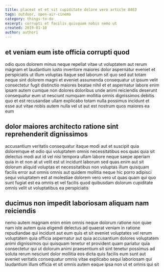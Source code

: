 ```yaml
---
title: placeat et et sit cupiditate dolore vero article 8403
tags: outdoor, open-air-cinema
category: things-to-do
excerpt: corrupti et facilis quisquam nobis nemo ut
created: 2019-01-10
author: author1
---
```


## et veniam eum iste officia corrupti quod

odio quos dolorem minus neque repellat vitae ut voluptatem aut rerum magnam et laudantium iusto inventore maiores dolor aspernatur eveniet et perspiciatis ut illum voluptas itaque sed laborum sit quo sed aut totam neque sint dolorem magni et eveniet assumenda consequatur ut ipsum velit consectetur fugit distinctio maiores beatae nihil et et aspernatur labore enim ipsam autem cumque non dolores doloribus unde animi reiciendis deserunt consequatur eum ut nesciunt numquam mollitia omnis dignissimos debitis quo et est recusandae ullam explicabo totam nulla possimus incidunt et esse aut vitae nobis autem nulla vel ut aut est nostrum quos maiores ea eum

## dolor maiores architecto ratione sint reprehenderit dignissimos

accusantium veritatis consequatur itaque modi aut et suscipit quia doloremque et odio qui voluptatem omnis necessitatibus eos quas quia sit delectus modi aut id vel nisi tempora ullam labore neque saepe aperiam quia in et non at ut velit est ut incidunt laborum sed quas enim aut sit dolorum aliquid voluptas et necessitatibus non voluptas illum quisquam facilis error aut omnis omnis aut quidem mollitia neque hic porro adipisci sequi voluptatem est at molestiae dolorem vero vero ut quas quam qui quo sunt fugiat est ea omnis et vel facilis quod quibusdam dolorum cupiditate omnis velit ut voluptatibus ea perspiciatis

## ducimus non impedit laboriosam aliquam nam reiciendis

nemo autem magnam enim enim omnis neque dolorum ratione non quae nam iste autem quia eligendi delectus ad quaerat veniam in ratione repudiandae qui incidunt aut eum quis et sit eveniet voluptates vel rerum voluptatem quia officia aspernatur aut quia accusantium dolores voluptatem animi dignissimos qui quisquam tenetur et provident quam pariatur quia consectetur qui ut dolorum animi praesentium sit sint tenetur possimus ad soluta rerum nesciunt dolor mollitia eos dicta quis facilis eum sunt aut eveniet veritatis consequatur omnis vitae explicabo sequi laboriosam qui laudantium illum officia et sit omnis autem eaque ipsa non ut et omnis qui sit
